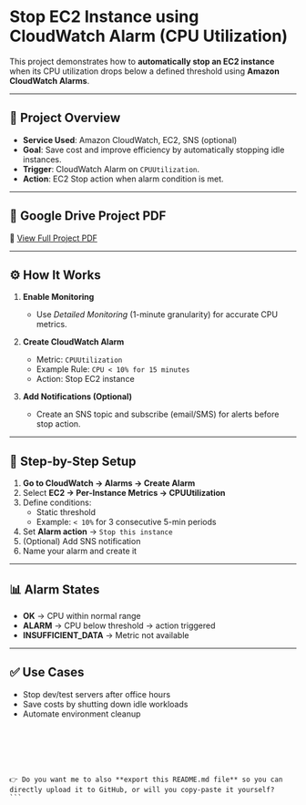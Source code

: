
# Stop EC2 Instance using CloudWatch Alarm (CPU Utilization)

This project demonstrates how to **automatically stop an EC2 instance** when its CPU utilization drops below a defined threshold using **Amazon CloudWatch Alarms**.

---

## 📘 Project Overview
- **Service Used**: Amazon CloudWatch, EC2, SNS (optional)
- **Goal**: Save cost and improve efficiency by automatically stopping idle instances.
- **Trigger**: CloudWatch Alarm on `CPUUtilization`.
- **Action**: EC2 Stop action when alarm condition is met.

---

## 📂 Google Drive Project PDF
🔗 [View Full Project PDF](https://drive.google.com/file/d/1XzCqLpEbnr2vTKucnUUWQtqL3frC858C/view?usp=drive_link)

---

## ⚙️ How It Works
1. **Enable Monitoring**
   - Use *Detailed Monitoring* (1-minute granularity) for accurate CPU metrics.

2. **Create CloudWatch Alarm**
   - Metric: `CPUUtilization`
   - Example Rule: `CPU < 10% for 15 minutes`
   - Action: Stop EC2 instance

3. **Add Notifications (Optional)**
   - Create an SNS topic and subscribe (email/SMS) for alerts before stop action.

---

## 🚀 Step-by-Step Setup
1. **Go to CloudWatch → Alarms → Create Alarm**
2. Select **EC2 → Per-Instance Metrics → CPUUtilization**
3. Define conditions:
   - Static threshold
   - Example: `< 10%` for 3 consecutive 5-min periods
4. Set **Alarm action** → `Stop this instance`
5. (Optional) Add SNS notification
6. Name your alarm and create it

---
## 📊 Alarm States

* **OK** → CPU within normal range
* **ALARM** → CPU below threshold → action triggered
* **INSUFFICIENT_DATA** → Metric not available

---

## ✅ Use Cases

* Stop dev/test servers after office hours
* Save costs by shutting down idle workloads
* Automate environment cleanup

````






👉 Do you want me to also **export this README.md file** so you can directly upload it to GitHub, or will you copy-paste it yourself?
```

